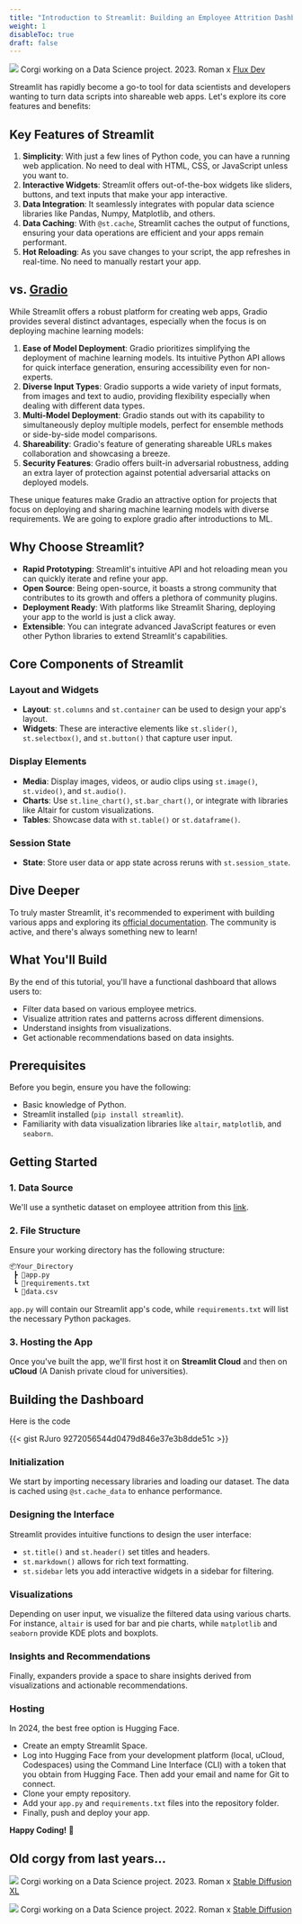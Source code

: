 ```yaml
---
title: "Introduction to Streamlit: Building an Employee Attrition Dashboard"
weight: 1
disableToc: true
draft: false
---
```


![](/ds23/images/ds_corgy_24_c-3.jpg)
Corgi working on a Data Science project. 2023. Roman x [Flux Dev](https://huggingface.co/black-forest-labs/FLUX.1-dev)


Streamlit has rapidly become a go-to tool for data scientists and developers wanting to turn data scripts into shareable web apps. Let's explore its core features and benefits:

## Key Features of Streamlit

1. **Simplicity**: With just a few lines of Python code, you can have a running web application. No need to deal with HTML, CSS, or JavaScript unless you want to.
2. **Interactive Widgets**: Streamlit offers out-of-the-box widgets like sliders, buttons, and text inputs that make your app interactive.
3. **Data Integration**: It seamlessly integrates with popular data science libraries like Pandas, Numpy, Matplotlib, and others.
4. **Data Caching**: With `@st.cache`, Streamlit caches the output of functions, ensuring your data operations are efficient and your apps remain performant.
5. **Hot Reloading**: As you save changes to your script, the app refreshes in real-time. No need to manually restart your app.

## vs. [Gradio](https://www.gradio.app/) 

While Streamlit offers a robust platform for creating web apps, Gradio provides several distinct advantages, especially when the focus is on deploying machine learning models:

1. **Ease of Model Deployment**: Gradio prioritizes simplifying the deployment of machine learning models. Its intuitive Python API allows for quick interface generation, ensuring accessibility even for non-experts.
2. **Diverse Input Types**: Gradio supports a wide variety of input formats, from images and text to audio, providing flexibility especially when dealing with different data types.
3. **Multi-Model Deployment**: Gradio stands out with its capability to simultaneously deploy multiple models, perfect for ensemble methods or side-by-side model comparisons.
4. **Shareability**: Gradio's feature of generating shareable URLs makes collaboration and showcasing a breeze.
5. **Security Features**: Gradio offers built-in adversarial robustness, adding an extra layer of protection against potential adversarial attacks on deployed models.

These unique features make Gradio an attractive option for projects that focus on deploying and sharing machine learning models with diverse requirements. We are going to explore gradio after introductions to ML.


## Why Choose Streamlit?

- **Rapid Prototyping**: Streamlit's intuitive API and hot reloading mean you can quickly iterate and refine your app.
- **Open Source**: Being open-source, it boasts a strong community that contributes to its growth and offers a plethora of community plugins.
- **Deployment Ready**: With platforms like Streamlit Sharing, deploying your app to the world is just a click away.
- **Extensible**: You can integrate advanced JavaScript features or even other Python libraries to extend Streamlit's capabilities.

## Core Components of Streamlit

### Layout and Widgets

- **Layout**: `st.columns` and `st.container` can be used to design your app's layout.
- **Widgets**: These are interactive elements like `st.slider()`, `st.selectbox()`, and `st.button()` that capture user input.

### Display Elements

- **Media**: Display images, videos, or audio clips using `st.image()`, `st.video()`, and `st.audio()`.
- **Charts**: Use `st.line_chart()`, `st.bar_chart()`, or integrate with libraries like Altair for custom visualizations.
- **Tables**: Showcase data with `st.table()` or `st.dataframe()`.

### Session State

- **State**: Store user data or app state across reruns with `st.session_state`.

## Dive Deeper

To truly master Streamlit, it's recommended to experiment with building various apps and exploring its [official documentation](https://docs.streamlit.io/). The community is active, and there's always something new to learn!


## What You'll Build

By the end of this tutorial, you'll have a functional dashboard that allows users to:
- Filter data based on various employee metrics.
- Visualize attrition rates and patterns across different dimensions.
- Understand insights from visualizations.
- Get actionable recommendations based on data insights.

## Prerequisites

Before you begin, ensure you have the following:
- Basic knowledge of Python.
- Streamlit installed (`pip install streamlit`).
- Familiarity with data visualization libraries like `altair`, `matplotlib`, and `seaborn`.

## Getting Started

### 1. Data Source

We'll use a synthetic dataset on employee attrition from this [link](https://raw.githubusercontent.com/aaubs/ds-master/main/apps/M1-attrition-streamlit/HR-Employee-Attrition-synth.csv).



### 2. File Structure

Ensure your working directory has the following structure:

```bash
📦Your_Directory
 ┣ 📜app.py
 ┗ 📜requirements.txt
 ┗ 📜data.csv
 ```


`app.py` will contain our Streamlit app's code, while `requirements.txt` will list the necessary Python packages.

### 3. Hosting the App

Once you've built the app, we'll first host it on **Streamlit Cloud** and then on **uCloud** (A Danish private cloud for universities).

## Building the Dashboard

Here is the code

{{< gist RJuro 9272056544d0479d846e37e3b8dde51c >}}


### Initialization

We start by importing necessary libraries and loading our dataset. The data is cached using `@st.cache_data` to enhance performance.

### Designing the Interface

Streamlit provides intuitive functions to design the user interface:
- `st.title()` and `st.header()` set titles and headers.
- `st.markdown()` allows for rich text formatting.
- `st.sidebar` lets you add interactive widgets in a sidebar for filtering.

### Visualizations

Depending on user input, we visualize the filtered data using various charts. For instance, `altair` is used for bar and pie charts, while `matplotlib` and `seaborn` provide KDE plots and boxplots.

### Insights and Recommendations

Finally, expanders provide a space to share insights derived from visualizations and actionable recommendations.

### Hosting
In 2024, the best free option is Hugging Face.
- Create an empty Streamlit Space.
- Log into Hugging Face from your development platform (local, uCloud, Codespaces) using the Command Line Interface (CLI) with a token that you obtain from Hugging Face. Then add your email and name for Git to connect.
- Clone your empty repository.
- Add your `app.py` and `requirements.txt` files into the repository folder.
- Finally, push and deploy your app.


**Happy Coding!** 🚀


## Old corgy from last years...

![](/ds23/images/ds_corgy_23_c.jpg)
Corgi working on a Data Science project. 2023. Roman x [Stable Diffusion XL](https://stability.ai)


![](/ds22/images/ds_corgi.png)
Corgi working on a Data Science project. 2022. Roman x [Stable Diffusion](https://stability.ai/blog/stable-diffusion-public-release)